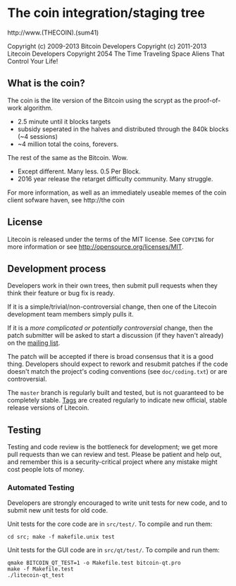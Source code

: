 The coin integration/staging tree
================================

http://www.(THECOIN).(sum41)

Copyright (c) 2009-2013 Bitcoin Developers
Copyright (c) 2011-2013 Litecoin Developers
Copyright 2054 The Time Traveling Space Aliens That Control Your Life!

What is the coin?
----------------

The coin is the lite version of the Bitcoin using the scrypt as the proof-of-work algorithm.
 - 2.5 minute until it blocks targets
 - subsidy seperated in the halves and distributed through the 840k blocks (~4 sessions)
 - ~4 million total the coins, forevers.

The rest of the same as the Bitcoin. Wow.
 - Except different. Many less. 0.5 Per Block.
 - 2016 year release the retarget difficulty community. Many struggle.

For more information, as well as an immediately useable memes of
the coin client sofware haven, see http://the coin

License
-------

Litecoin is released under the terms of the MIT license. See `COPYING` for more
information or see http://opensource.org/licenses/MIT.

Development process
-------------------

Developers work in their own trees, then submit pull requests when they think
their feature or bug fix is ready.

If it is a simple/trivial/non-controversial change, then one of the Litecoin
development team members simply pulls it.

If it is a *more complicated or potentially controversial* change, then the patch
submitter will be asked to start a discussion (if they haven't already) on the
[mailing list](http://sourceforge.net/mailarchive/forum.php?forum_name=bitcoin-development).

The patch will be accepted if there is broad consensus that it is a good thing.
Developers should expect to rework and resubmit patches if the code doesn't
match the project's coding conventions (see `doc/coding.txt`) or are
controversial.

The `master` branch is regularly built and tested, but is not guaranteed to be
completely stable. [Tags](https://github.com/bitcoin/bitcoin/tags) are created
regularly to indicate new official, stable release versions of Litecoin.

Testing
-------

Testing and code review is the bottleneck for development; we get more pull
requests than we can review and test. Please be patient and help out, and
remember this is a security-critical project where any mistake might cost people
lots of money.

### Automated Testing

Developers are strongly encouraged to write unit tests for new code, and to
submit new unit tests for old code.

Unit tests for the core code are in `src/test/`. To compile and run them:

    cd src; make -f makefile.unix test

Unit tests for the GUI code are in `src/qt/test/`. To compile and run them:

    qmake BITCOIN_QT_TEST=1 -o Makefile.test bitcoin-qt.pro
    make -f Makefile.test
    ./litecoin-qt_test

